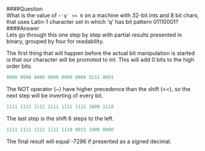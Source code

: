 ####Question  
What is the value of `~'q' << 6` on a machine with 32-bit ints and 8 bit chars, that uses Latin-1 character set in which 'q' has bit pattern 01110001?  
####Answer  
Lets go through this one step by step with partial results presented in binary, grouped by four for readability.  

The first thing that will happen before the actual bit manipulation is started is that our character will be promoted to int. This will add 0 bits to the high order bits.  
```cpp
0000 0000 0000 0000 0000 0000 0111 0001
```
The NOT operator (~) have higher precedence than the shift (<<), so the next step will be inverting of every bit.  
```cpp
1111 1111 1111 1111 1111 1111 1000 1110
```
The last step is the shift 6 steps to the left.
```cpp
1111 1111 1111 1111 1110 0011 1000 0000
```
The final result will equal -7296 if presented as a signed decimal.  
